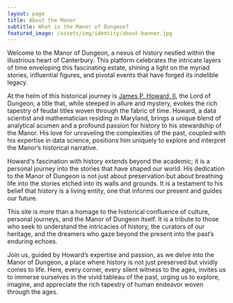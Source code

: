 ```yaml
---
layout: page
title: About the Manor
subtitle: What is the Manor of Dungeon?
featured_image: /assets/img/identity/about-banner.jpg
---
```


Welcome to the Manor of Dungeon, a nexus of history nestled within
the illustrious heart of Canterbury. This platform celebrates the
intricate layers of time enveloping this fascinating estate, shining
a light on the myriad stories, influential figures, and pivotal
events that have forged its indelible legacy.

At the helm of this historical journey is [James P. Howard, II](https://jameshoward.us), the
Lord of Dungeon, a title that, while steeped in allure and mystery,
evokes the rich tapestry of feudal titles woven through the fabric
of time. Howard, a data scientist and mathematician residing in
Maryland, brings a unique blend of analytical acumen and a profound
passion for history to his stewardship of the Manor. His love for
unraveling the complexities of the past, coupled with his expertise
in data science, positions him uniquely to explore and interpret
the Manor’s historical narrative.

Howard's fascination with history extends beyond the academic; it
is a personal journey into the stories that have shaped our world.
His dedication to the Manor of Dungeon is not just about preservation
but about breathing life into the stories etched into its walls and
grounds. It is a testament to his belief that history is a living
entity, one that informs our present and guides our future.

This site is more than a homage to the historical confluence of
culture, personal journeys, and the Manor of Dungeon itself. It is
a tribute to those who seek to understand the intricacies of history,
the curators of our heritage, and the dreamers who gaze beyond the
present into the past’s enduring echoes.

Join us, guided by Howard’s expertise and passion, as we delve into
the Manor of Dungeon, a place where history is not just preserved
but vividly comes to life. Here, every corner, every silent witness
to the ages, invites us to immerse ourselves in the vivid tableau
of the past, urging us to explore, imagine, and appreciate the rich
tapestry of human endeavor woven through the ages.
